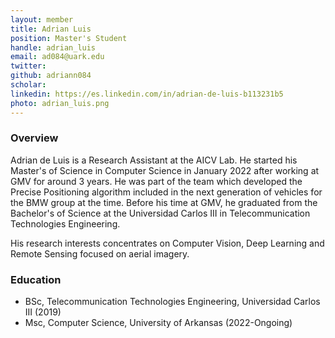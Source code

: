 ```yaml
---
layout: member
title: Adrian Luis
position: Master's Student
handle: adrian_luis
email: ad084@uark.edu
twitter:
github: adriann084
scholar: 
linkedin: https://es.linkedin.com/in/adrian-de-luis-b113231b5
photo: adrian_luis.png
---
```


### Overview
Adrian de Luis is a Research Assistant at the AICV Lab. He started his Master's of Science in Computer Science in January
2022 after working at GMV for around 3 years. He was part of the team which developed the Precise Positioning
algorithm included in the next generation of vehicles for the BMW group at the time. Before his time at GMV, he graduated
from the Bachelor's of Science at the Universidad Carlos III in Telecommunication Technologies Engineering.

His research interests concentrates on Computer Vision, Deep Learning and Remote Sensing focused on aerial imagery.
### Education
- BSc, Telecommunication Technologies Engineering, Universidad Carlos III (2019)
- Msc, Computer Science, University of Arkansas (2022-Ongoing)